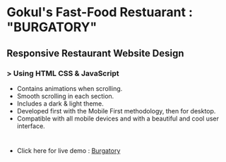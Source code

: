 
# Gokul's Fast-Food Restuarant : "BURGATORY"

## Responsive Restaurant Website Design 

### > Using HTML CSS & JavaScript
- Contains animations when scrolling.
- Smooth scrolling in each section.
- Includes a dark & light theme.
- Developed first with the Mobile First methodology, then for desktop.
- Compatible with all mobile devices and with a beautiful and cool user interface.
# 
* Click here for live demo : [Burgatory](https://gokul-burgatoryfastfood.vercel.app)